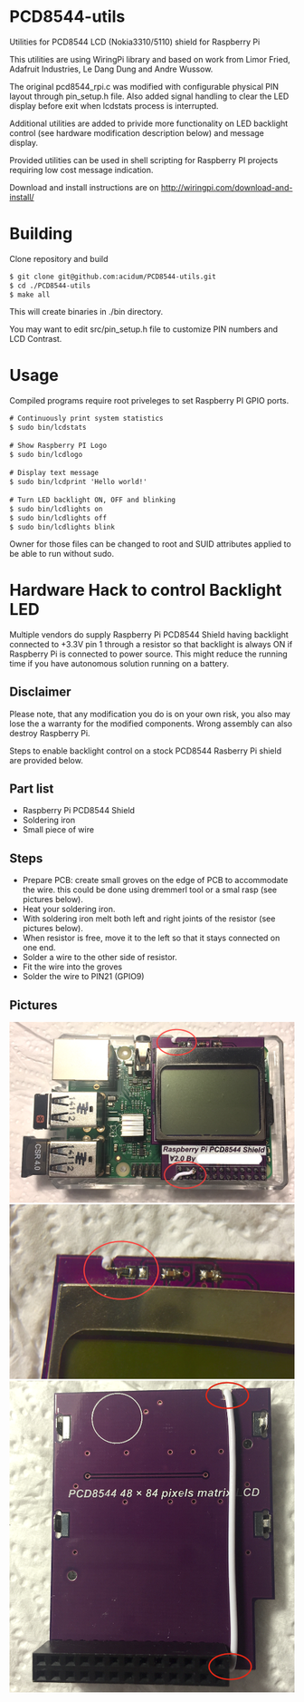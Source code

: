 # PCD8544-utils
Utilities for PCD8544 LCD (Nokia3310/5110) shield for Raspberry Pi

This utilities are using WiringPi library and based on work
from Limor Fried, Adafruit Industries, Le Dang Dung and Andre Wussow.

The original pcd8544_rpi.c was modified with configurable physical PIN layout
through pin_setup.h file. Also added signal handling to clear the LED display
before exit when lcdstats process is interrupted.

Additional utilities are added to privide more functionality on LED backlight
control (see hardware modification description below) and message display.

Provided utilities can be used in shell scripting for Raspberry PI projects
requiring low cost message indication.

Download and install instructions are on http://wiringpi.com/download-and-install/

# Building

Clone repository and build

```
$ git clone git@github.com:acidum/PCD8544-utils.git
$ cd ./PCD8544-utils
$ make all
```

This will create binaries in ./bin directory.

You may want to edit src/pin_setup.h file to customize PIN numbers and LCD Contrast.


# Usage
Compiled programs require root priveleges to set Raspberry PI GPIO ports.

```
# Continuously print system statistics
$ sudo bin/lcdstats 

# Show Raspberry PI Logo
$ sudo bin/lcdlogo  

# Display text message
$ sudo bin/lcdprint 'Hello world!'

# Turn LED backlight ON, OFF and blinking
$ sudo bin/lcdlights on
$ sudo bin/lcdlights off
$ sudo bin/lcdlights blink
```

Owner for those files can be changed to root and SUID attributes applied to
be able to run without sudo.

# Hardware Hack to control Backlight LED
Multiple vendors do supply Raspberry Pi PCD8544 Shield having backlight
connected to +3.3V pin 1 through a resistor so that backlight is always ON if
Raspberry Pi is connected to power source. This might reduce the running time
if you have autonomous solution running on a battery.

## Disclaimer
Please note, that any modification you do is on your own risk, you also may
lose the a warranty for the modified components. Wrong assembly can also
destroy Raspberry Pi.

Steps to enable backlight control on a stock PCD8544 Rasberry Pi shield are
provided below.

## Part list
* Raspberry Pi PCD8544 Shield
* Soldering iron
* Small piece of wire

## Steps
* Prepare PCB: create small groves on the edge of PCB to accommodate the wire.
this could be done using dremmerl tool or a smal rasp (see pictures below).
* Heat your soldering iron.
* With soldering iron melt both left and right joints of the resistor (see pictures below).
* When resistor is free, move it to the left so that it stays connected on one end.
* Solder a wire to the other side of resistor.
* Fit the wire into the groves
* Solder the wire to PIN21 (GPIO9)

## Pictures
![Raspberry Pi with modified LCD shield](img/raspberry-lcd.png)
![Resistor Hack](img/resistor-hack.png)
![Wire behind the shield](img/shield-back.png)



